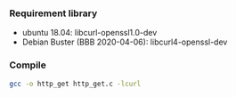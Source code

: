 
### Requirement library
- ubuntu 18.04: libcurl-openssl1.0-dev
- Debian Buster (BBB 2020-04-06): libcurl4-openssl-dev

### Compile
``` sh
gcc -o http_get http_get.c -lcurl
```
